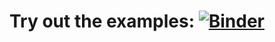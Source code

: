 # Try out the examples: [![Binder](https://mybinder.org/badge_logo.svg)](https://mybinder.org/v2/gh/story645/scraps/master)
